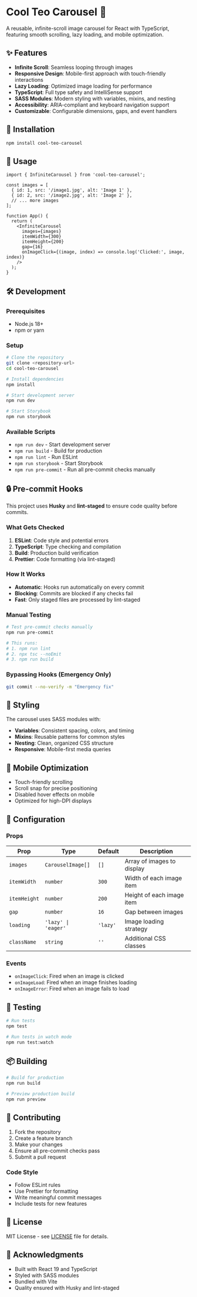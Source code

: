 # Cool Teo Carousel 🎠

A reusable, infinite-scroll image carousel for React with TypeScript, featuring smooth scrolling, lazy loading, and mobile optimization.

## ✨ Features

- **Infinite Scroll**: Seamless looping through images
- **Responsive Design**: Mobile-first approach with touch-friendly interactions
- **Lazy Loading**: Optimized image loading for performance
- **TypeScript**: Full type safety and IntelliSense support
- **SASS Modules**: Modern styling with variables, mixins, and nesting
- **Accessibility**: ARIA-compliant and keyboard navigation support
- **Customizable**: Configurable dimensions, gaps, and event handlers

## 🚀 Installation

```bash
npm install cool-teo-carousel
```

## 📖 Usage

```tsx
import { InfiniteCarousel } from 'cool-teo-carousel';

const images = [
  { id: 1, src: '/image1.jpg', alt: 'Image 1' },
  { id: 2, src: '/image2.jpg', alt: 'Image 2' },
  // ... more images
];

function App() {
  return (
    <InfiniteCarousel
      images={images}
      itemWidth={300}
      itemHeight={200}
      gap={16}
      onImageClick={(image, index) => console.log('Clicked:', image, index)}
    />
  );
}
```

## 🛠️ Development

### Prerequisites

- Node.js 18+
- npm or yarn

### Setup

```bash
# Clone the repository
git clone <repository-url>
cd cool-teo-carousel

# Install dependencies
npm install

# Start development server
npm run dev

# Start Storybook
npm run storybook
```

### Available Scripts

- `npm run dev` - Start development server
- `npm run build` - Build for production
- `npm run lint` - Run ESLint
- `npm run storybook` - Start Storybook
- `npm run pre-commit` - Run all pre-commit checks manually

## 🔒 Pre-commit Hooks

This project uses **Husky** and **lint-staged** to ensure code quality before commits.

### What Gets Checked

1. **ESLint**: Code style and potential errors
2. **TypeScript**: Type checking and compilation
3. **Build**: Production build verification
4. **Prettier**: Code formatting (via lint-staged)

### How It Works

- **Automatic**: Hooks run automatically on every commit
- **Blocking**: Commits are blocked if any checks fail
- **Fast**: Only staged files are processed by lint-staged

### Manual Testing

```bash
# Test pre-commit checks manually
npm run pre-commit

# This runs:
# 1. npm run lint
# 2. npx tsc --noEmit
# 3. npm run build
```

### Bypassing Hooks (Emergency Only)

```bash
git commit --no-verify -m "Emergency fix"
```

## 🎨 Styling

The carousel uses SASS modules with:

- **Variables**: Consistent spacing, colors, and timing
- **Mixins**: Reusable patterns for common styles
- **Nesting**: Clean, organized CSS structure
- **Responsive**: Mobile-first media queries

## 📱 Mobile Optimization

- Touch-friendly scrolling
- Scroll snap for precise positioning
- Disabled hover effects on mobile
- Optimized for high-DPI displays

## 🔧 Configuration

### Props

| Prop | Type | Default | Description |
|------|------|---------|-------------|
| `images` | `CarouselImage[]` | `[]` | Array of images to display |
| `itemWidth` | `number` | `300` | Width of each image item |
| `itemHeight` | `number` | `200` | Height of each image item |
| `gap` | `number` | `16` | Gap between images |
| `loading` | `'lazy' \| 'eager'` | `'lazy'` | Image loading strategy |
| `className` | `string` | `''` | Additional CSS classes |

### Events

- `onImageClick`: Fired when an image is clicked
- `onImageLoad`: Fired when an image finishes loading
- `onImageError`: Fired when an image fails to load

## 🧪 Testing

```bash
# Run tests
npm test

# Run tests in watch mode
npm run test:watch
```

## 📦 Building

```bash
# Build for production
npm run build

# Preview production build
npm run preview
```

## 🤝 Contributing

1. Fork the repository
2. Create a feature branch
3. Make your changes
4. Ensure all pre-commit checks pass
5. Submit a pull request

### Code Style

- Follow ESLint rules
- Use Prettier for formatting
- Write meaningful commit messages
- Include tests for new features

## 📄 License

MIT License - see [LICENSE](LICENSE) file for details.

## 🙏 Acknowledgments

- Built with React 19 and TypeScript
- Styled with SASS modules
- Bundled with Vite
- Quality ensured with Husky and lint-staged
